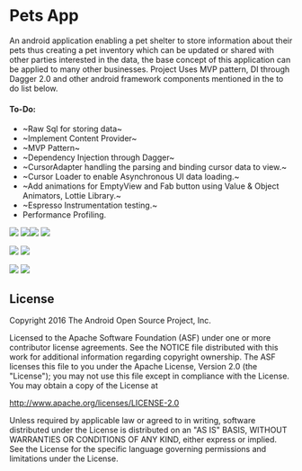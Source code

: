 Pets App
===================================

An android application enabling a pet shelter to store information about their pets thus creating a pet inventory which can be updated or shared with other parties interested in the data, the base concept of this application can be applied to many other businesses. Project Uses MVP pattern, DI through Dagger 2.0 and other android framework components mentioned in the to do list below.

#### To-Do:
* ~Raw Sql for storing data~
* ~Implement Content Provider~
* ~MVP Pattern~
* ~Dependency Injection through Dagger~
* ~CursorAdapter handling the parsing and binding cursor data to view.~
* ~Cursor Loader to enable Asynchronous UI data loading.~
* ~Add animations for EmptyView and Fab button using Value & Object Animators, Lottie Library.~
* ~Espresso Instrumentation testing.~
* Performance Profiling.

![](https://user-images.githubusercontent.com/10462780/29992989-d9aeb404-8f6e-11e7-838f-33cba288b172.gif) ![](https://user-images.githubusercontent.com/10462780/29992991-ee404388-8f6e-11e7-94e6-5deaa9fcb584.gif)![](https://user-images.githubusercontent.com/10462780/29992993-fb0c0796-8f6e-11e7-9a43-be254ff4e2c6.gif) ![](https://user-images.githubusercontent.com/10462780/29993000-19f82bc6-8f6f-11e7-84a1-d43a7c7a7d1b.gif)

![](https://user-images.githubusercontent.com/10462780/29992996-10060a20-8f6f-11e7-926a-e766ce5771f6.gif) ![](https://user-images.githubusercontent.com/10462780/29993002-29b28ff2-8f6f-11e7-9236-6ae5ac318c4c.gif)

![](https://user-images.githubusercontent.com/10462780/29993006-4cfe18c8-8f6f-11e7-900f-c95552923c69.gif) ![](https://user-images.githubusercontent.com/10462780/29993004-3ae58978-8f6f-11e7-93a4-17de35148d33.gif)

License
-------

Copyright 2016 The Android Open Source Project, Inc.

Licensed to the Apache Software Foundation (ASF) under one or more contributor
license agreements.  See the NOTICE file distributed with this work for
additional information regarding copyright ownership.  The ASF licenses this
file to you under the Apache License, Version 2.0 (the "License"); you may not
use this file except in compliance with the License.  You may obtain a copy of
the License at

http://www.apache.org/licenses/LICENSE-2.0

Unless required by applicable law or agreed to in writing, software
distributed under the License is distributed on an "AS IS" BASIS, WITHOUT
WARRANTIES OR CONDITIONS OF ANY KIND, either express or implied.  See the
License for the specific language governing permissions and limitations under
the License.
